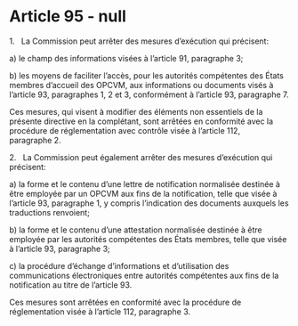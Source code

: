 # Article 95 - null


1.   La Commission peut arrêter des mesures d’exécution qui précisent:

a) le champ des informations visées à l’article 91, paragraphe 3;

b) les moyens de faciliter l’accès, pour les autorités compétentes des États membres d’accueil des OPCVM, aux informations ou documents visés à l’article 93, paragraphes 1, 2 et 3, conformément à l’article 93, paragraphe 7.

Ces mesures, qui visent à modifier des éléments non essentiels de la présente directive en la complétant, sont arrêtées en conformité avec la procédure de réglementation avec contrôle visée à l’article 112, paragraphe 2.

2.   La Commission peut également arrêter des mesures d’exécution qui précisent:

a) la forme et le contenu d’une lettre de notification normalisée destinée à être employée par un OPCVM aux fins de la notification, telle que visée à l’article 93, paragraphe 1, y compris l’indication des documents auxquels les traductions renvoient;

b) la forme et le contenu d’une attestation normalisée destinée à être employée par les autorités compétentes des États membres, telle que visée à l’article 93, paragraphe 3;

c) la procédure d’échange d’informations et d’utilisation des communications électroniques entre autorités compétentes aux fins de la notification au titre de l’article 93.

Ces mesures sont arrêtées en conformité avec la procédure de réglementation visée à l’article 112, paragraphe 3.

